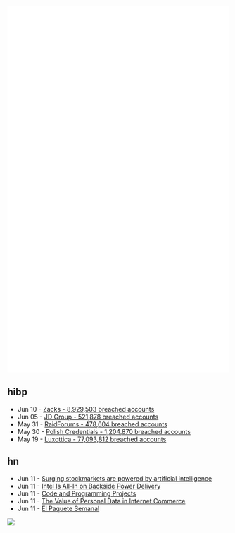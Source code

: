 ![Metrics](https://raw.githubusercontent.com/phixion/phixion/master/metrics.svg)

## hibp

<!--
for https://github.com/phixion/phixion/blob/main/.github/workflows/feeds.yml
-->
<!--START_SECTION:haveibeenpwnd-->
- Jun 10 - [Zacks - 8,929,503 breached accounts](https://haveibeenpwned.com/PwnedWebsites#Zacks)
- Jun 05 - [JD Group - 521,878 breached accounts](https://haveibeenpwned.com/PwnedWebsites#JDGroup)
- May 31 - [RaidForums - 478,604 breached accounts](https://haveibeenpwned.com/PwnedWebsites#RaidForums)
- May 30 - [Polish Credentials - 1,204,870 breached accounts](https://haveibeenpwned.com/PwnedWebsites#PolishCredentials)
- May 19 - [Luxottica - 77,093,812 breached accounts](https://haveibeenpwned.com/PwnedWebsites#Luxottica)
<!--END_SECTION:haveibeenpwnd-->

## hn

<!--
for https://github.com/phixion/phixion/blob/main/.github/workflows/feeds.yml
-->
<!--START_SECTION:hn-->
- Jun 11 - [Surging stockmarkets are powered by artificial intelligence](https://www.economist.com/finance-and-economics/2023/06/07/surging-stockmarkets-are-powered-by-artificial-intelligence)
- Jun 11 - [Intel Is All-In on Backside Power Delivery](https://spectrum.ieee.org/backside-power-delivery)
- Jun 11 - [Code and Programming Projects](https://www.chrisgregory.me/code)
- Jun 11 - [The Value of Personal Data in Internet Commerce](https://papers.ssrn.com/sol3/papers.cfm?abstract_id=3962157)
- Jun 11 - [El Paquete Semanal](https://en.wikipedia.org/wiki/El_Paquete_Semanal)
<!--END_SECTION:hn-->

<!--
for https://yhype.me
-->
![](https://hit.yhype.me/github/profile?user_id=13013670)
